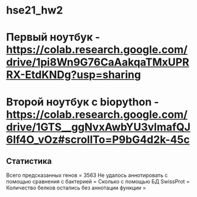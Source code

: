 # hse21_hw2
# Первый ноутбук - https://colab.research.google.com/drive/1pi8Wn9G76CaAakqaTMxUPRRX-EtdKNDg?usp=sharing
 
# Второй ноутбук с biopython - https://colab.research.google.com/drive/1GTS__ggNvxAwbYU3vlmafQJ6If4O_vOz#scrollTo=P9bG4d2k-45c

## Статистика
Всего предсказанных генов = 3563
Не удалось аннотировать с помощью сравнения с бактерией = 
Сколько с помощью БД SwissProt = 
Количество белков остались без аннотации функции = 
